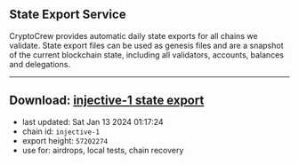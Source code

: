 ## State Export Service
CryptoCrew provides automatic daily state exports for all chains we validate. State export files can be used as genesis files and are a snapshot of the current blockchain state, including all validators, accounts, balances and delegations.

---
**Download: [injective-1 state export](https://dl.ccvalidators.com/SERVICE/injective/injective-1_export_57202274.json)**
---

- last updated: Sat Jan 13 2024 01:17:24
- chain id: `injective-1`
- export height: `57202274`
- use for: airdrops, local tests, chain recovery
